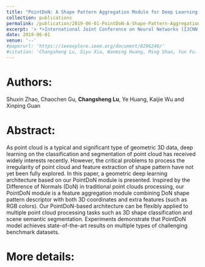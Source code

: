 ```yaml
---
title: "PointDoN: A Shape Pattern Aggregation Module for Deep Learning on Point Cloud"
collection: publications
permalink: /publication/2019-06-01-PointDoN-A-Shape-Pattern-Aggregation-Module/
excerpt: '> *>International Joint Conference on Neural Networks (IJCNN 2019) (oral presentation)*<br>>*Shuxin Zhao, Chaochen Gu, **Changsheng Lu**, Ye Huang, Kaijie Wu and Xinping Guan*<br>> As point cloud is a typical and significant type of geometric 3D data, deep learning on the classification and segmentation of point cloud has received widely interests recently. However, the critical problems to process the irregularity of point cloud and feature extraction of shape pattern have not yet been fully explored. In this paper, a geometric deep learning architecture based on our PointDoN module is presented. Inspired by the Difference of Normals (DoN) in traditional point clouds processing, our PointDoN module is a feature aggregation module combining DoN shape pattern descriptor with both 3D coordinates and extra features (such as RGB colors). Our PointDoN-based architecture can be flexibly applied to multiple point cloud processing tasks such as 3D shape classification and scene semantic segmentation. Experiments demonstrate that PointDoN model achieves state-of-the-art results on multiple types of challenging benchmark datasets.'
date: 2019-06-01
venue: '--'
#paperurl: 'https://ieeexplore.ieee.org/document/8296246/'
#citation: 'Changsheng Lu, Siyu Xia, Wanming Huang, Ming Shao, Yun Fu. Circle Detection by Arc-support Line Segments. In: The 24rd IEEE International Conference on Image Processing (ICIP).'
---
```


<!-- Journal: -->
<!-- === -->
<!-- Submitted to IEEE Transactions on Image Processing -->  

Authors: 
===
Shuxin Zhao, Chaochen Gu, **Changsheng Lu**, Ye Huang, Kaijie Wu and Xinping Guan

Abstract: 
===
As point cloud is a typical and significant type of geometric 3D data, deep learning on the classification and segmentation of point cloud has received widely interests recently. However, the critical problems to process the irregularity of point cloud and feature extraction of shape pattern have not yet been fully explored. In this paper, a geometric deep learning architecture based on our PointDoN module is presented. Inspired by the Difference of Normals (DoN) in traditional point clouds processing, our PointDoN module is a feature aggregation module combining DoN shape pattern descriptor with both 3D coordinates and extra features (such as RGB colors). Our PointDoN-based architecture can be flexibly applied to multiple point cloud processing tasks such as 3D shape classification and scene semantic segmentation. Experiments demonstrate that PointDoN model achieves state-of-the-art results on multiple types of challenging benchmark datasets.  

More details:
===  
<!-- - [Download paper](https://iopscience.iop.org/article/10.1088/1742-6596/1207/1/012009/pdf).-->  
<!-- - [Download paper](https://arxiv.org/abs/1810.03243v3).-->
